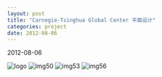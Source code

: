 ```yaml
---
layout: post
title: "Carnegie-Tsinghua Global Center 平面设计"
categories: project
date: 2012-08-06
---
```

2012-08-06

![logo](https://i.imgur.com/vC8GEFp.png)
![img50](https://i.imgur.com/ueQxbDd.jpg)
![img53](https://i.imgur.com/IQ703jO.jpg)
![img56](https://i.imgur.com/4qNIDno.jpg)






